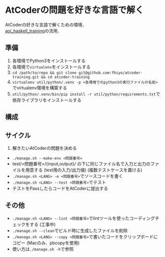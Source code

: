 # AtCoderの問題を好きな言語で解く

AtCoderの好きな言語で解くための環境．  
[aoj_haskell_training](https://github.com/fhiyo/aoj_haskell_training)の流用．

## 準備

1. 各環境でPython3をインストールする
1. 各環境で`virtualenv`をインストールする
1. `cd /path/to/repo && git clone git@github.com:fhiyo/atcoder-training.git && cd atcoder-training`
1. `virtualenv util/python/.venv -p <各環境でのpython3の実行ファイルの名前>`でvirtualenv環境を構築する
1. `util/python/.venv/bin/pip install -r util/python/requirements.txt`で依存ライブラリをインストールする

## 構成

## サイクル
1. 解きたいAtCoderの問題を決める
- `./manage.sh --make-env <問題番号>`
- test/<問題番号>/{input,output}/ の下に同じファイル名で入力と出力のファイルを用意する (test用の入力/出力値) (複数テストケースを置ける)
- `./manage.sh <LANG> -e <問題番号>`でソースコードを書く
- `./manage.sh <LANG> --test <問題番号>`でテスト
- テストをPassしたらコードをAtCoderに提出する

## その他
- `./manage.sh <LANG> --lint <問題番号>`でlintツールを使ったコーディングチェックをする (工事中)
- `./manage.sh --clean`でビルド時に生成したファイルを削除
- `./manage.sh <LANG> --copy <問題番号>`で書いたコードをクリップボードにコピー (Macのみ．pbcopyを使用)
- 使い方は`./manage.sh -h`で参照
